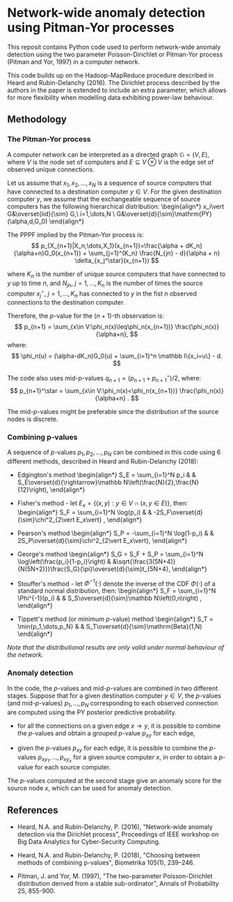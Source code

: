 # Network-wide anomaly detection using Pitman-Yor processes

This reposit contains Python code used to perform network-wide anomaly detection using the two parameter Poisson-Dirichlet or Pitman-Yor process (Pitman and Yor, 1997) in a computer network. 

This code builds up on the Hadoop-MapReduce procedure described in Heard and Rubin-Delanchy (2016). The Dirichlet process described by the authors in the paper is extended to include an extra parameter, which allows for more flexibility when modelling data exhibiting power-law behaviour.

## Methodology

### The Pitman-Yor process

A computer network can be interpreted as a directed graph $\mathbb{G}=(V,E)$, where $V$ is the node set of computers and $E\subseteq V\otimes V$ is the edge set of observed unique connections. 

Let us assume that $x_1,x_2,\dots,x_N$ is a sequence of source computers that have connected to a destination computer $y\in V$. For the given destination computer $y$, we assume that the exchangeable sequence of source computers has the following hierarchical distribution:
\begin{align*}
 x_i\vert G&\overset{iid}{\sim} G,\ i=1,\dots,N \\
 G&\overset{d}{\sim}\mathrm{PY}(\alpha,d,G_0)
\end{align*}

The PPPF implied by the Pitman-Yor process is:
$$ p_{X_{n+1}|X_n,\dots,X_1}(x_{n+1})=\frac{\alpha + dK_n}{\alpha+n}G_0(x_{n+1}) + \sum_{j=1}^{K_n} \frac{N_{jn} - d}{\alpha + n} \delta_{x_j^\star}(x_{n+1}) $$

where $K_n$ is the number of unique source computers that have connected to $y$ up to time $n$, and $N_{jn},\ j=1,\dots,K_n$ is the number of times the source computer $x_j^\star,\ j=1,\dots,K_n$ has connected to $y$ in the fist $n$ observed connections to the destination computer. 

Therefore, the $p$-value for the $(n+1)$-th observation is: 
$$ p_{n+1} = \sum_{x\in V:\phi_n(x)\leq\phi_n(x_{n+1})} \frac{\phi_n(x)}{\alpha+n}, $$
where:
$$ \phi_n(u) = (\alpha-dK_n)G_0(u) + \sum_{i=1}^n \mathbb I\{x_i=u\} - d. $$

The code also uses mid-$p$-values $q_{n+1}=(p_{n+1}+p_{n+1}^\star)/2$, where:
$$ p_{n+1}^\star = \sum_{x\in V:\phi_n(x)<\phi_n(x_{n+1})} \frac{\phi_n(x)}{\alpha+n} . $$

The mid-$p$-values might be preferable since the distribution of the source nodes is discrete. 


### Combining p-values

A sequence of $p$-values $p_1,p_2,\dots,p_N$ can be combined in this code using 6 different methods, described in Heard and Rubin-Delanchy (2018):

* Edgington's method
\begin{align*}
S_E = \sum_{i=1}^N p_i & & S_E\overset{d}{\rightarrow}\mathbb N\left(\frac{N}{2},\frac{N}{12}\right), 
\end{align*}

* Fisher's method - let $E_x=\{(x,y):y\in V\cap(x,y\in E)\}$, then:
\begin{align*} 
S_F = \sum_{i=1}^N \log(p_i) & & -2S_F\overset{d}{\sim}\chi^2_{2\vert E_x\vert} ,
\end{align*}

* Pearson's method
\begin{align*}
S_P = -\sum_{i=1}^N \log(1-p_i) & & 2S_P\overset{d}{\sim}\chi^2_{2\vert E_x\vert},
\end{align*}

* George's method 
\begin{align*}
S_G = S_F + S_P = \sum_{i=1}^N \log\left(\frac{p_i}{1-p_i}\right) & &\sqrt{\frac{3(5N+4)}{N(5N+2)}}\frac{S_G}{\pi}\overset{d}{\sim}t_{5N+4}, 
\end{align*}

* Stouffer's method - let $\Phi^{-1}(\cdot)$ denote the inverse of the CDF $\Phi(\cdot)$ of a standard normal distribution, then:
\begin{align*}
S_F = \sum_{i=1}^N \Phi^{-1}(p_i) & & S_S\overset{d}{\sim}\mathbb N\left(0,n\right) ,
\end{align*}

* Tippett's method (or minimum $p$-value) method 
\begin{align*}
S_T = \min\{p_1,\dots,p_N\} & & S_T\overset{d}{\sim}\mathrm{Beta}(1,N)
\end{align*}

*Note that the distributional results are only valid under normal behaviour of the network.*

### Anomaly detection

In the code, the $p$-values and mid-$p$-values are combined in two different stages. Suppose that for a given destination computer $y\in V$, the $p$-values (and mid-$p$-values) $p_1,\dots,p_N$ corresponding to each observed connection are computed using the PY posterior predictive probability.

* for all the connections on a given edge $x\to y$, it is possible to combine the $p$-values and obtain a grouped $p$-value $p_{xy}$ for each edge,

* given the $p$-values $p_{xy}$ for each edge, it is possible to combine the $p$-values $p_{xy_1},\dots,p_{xy_x}$ for a given source computer $x$, in order to obtain a $p$-value for each source computer.

The $p$-values computed at the second stage give an anomaly score for the source node $x$, which can be used for anomaly detection. 

## References

* Heard, N.A. and Rubin-Delanchy, P. (2016), "Network-wide anomaly detection via the Dirichlet process", Proceedings of IEEE workshop on Big Data Analytics for Cyber-Security Computing.

* Heard, N.A. and Rubin-Delanchy, P. (2018), "Choosing between methods of combining p-values", Biometrika 105(1), 239–246.

* Pitman, J. and Yor, M. (1997), "The two-parameter Poisson-Dirichlet distribution derived from a stable sub-ordinator", Annals of Probability 25, 855-900.


